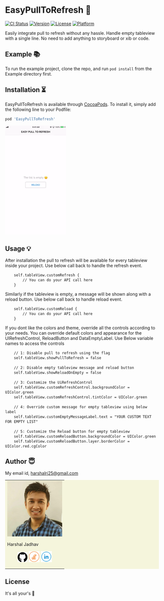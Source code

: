 # EasyPullToRefresh  :loudspeaker:

[![CI Status](https://img.shields.io/travis/harshalrj25/EasyPullToRefresh.svg?style=flat)](https://travis-ci.org/harshalrj25/EasyPullToRefresh)
[![Version](https://img.shields.io/cocoapods/v/EasyPullToRefresh.svg?style=flat)](https://cocoapods.org/pods/EasyPullToRefresh)
[![License](https://img.shields.io/cocoapods/l/EasyPullToRefresh.svg?style=flat)](https://cocoapods.org/pods/EasyPullToRefresh)
[![Platform](https://img.shields.io/cocoapods/p/EasyPullToRefresh.svg?style=flat)](https://cocoapods.org/pods/EasyPullToRefresh)

Easily integrate pull to refresh without any hassle. Handle empty tableview with a single line. No need to add anything to storyboard or xib or code.

## Example :books:

To run the example project, clone the repo, and run `pod install` from the Example directory first.

## Installation :hourglass_flowing_sand:

EasyPullToRefresh is available through [CocoaPods](https://cocoapods.org). To install
it, simply add the following line to your Podfile:

```ruby
pod 'EasyPullToRefresh'
```
![alt text](https://github.com/harshalrj25/MasterAssetsRepo/blob/master/EasyPullToRefresh.gif "TableView")

## Usage :bulb:

After installation the pull to refresh will be available for every tableview inside your project.
Use below call back to handle the refresh event.

        self.tableView.customRefresh {
            // You can do your API call here
        }
        
Similarly if the tableview is empty, a message will be shown along with a reload button.
Use below call back to handle reload event.

        self.tableView.customReload {
            // You can do your API call here
        }

If you dont like the colors and theme, override all the controls according to your needs.
You can override default colors and appearance for the UIRefreshControl, ReloadButton and DataEmptyLabel.
Use Below variable names to access the controls
          
        // 1: Disable pull to refresh using the flag
        self.tableView.showPullToRefresh = false
        
        // 2: Disable empty tableview message and reload button
        self.tableView.showReloadOnEmpty = false
        
        // 3: Customize the UiRefreshControl
        self.tableView.customRefreshControl.backgroundColor = UIColor.green
        self.tableView.customRefreshControl.tintColor = UIColor.green
        
        // 4: Override custom message for empty tableview using below label
        self.tableView.customEmptyMessageLabel.text = "YOUR CUSTOM TEXT FOR EMPTY LIST"
        
        // 5: Customize the Reload button for empty tableview
        self.tableView.customReloadButton.backgroundColor = UIColor.green
        self.tableView.customReloadButton.layer.borderColor = UIColor.red.cgColor


## Author :innocent:

My email id, harshalrj25@gmail.com

<table style="background-color:#F5F5DC">
<tr>
<td>
<img src="https://github.com/harshalrj25/MasterAssetsRepo/blob/master/myAvatar.jpg" width="180"/>

Harshal Jadhav

<p align="center">
<a href = "https://github.com/harshalrj25"><img src = "https://github.com/harshalrj25/MasterAssetsRepo/blob/master/gitHubLogo.png" width="32" height = "33"/></a>
<a href = "https://stackoverflow.com/users/7882093/harshal-jadhav?tab=profile"><img src = "https://github.com/harshalrj25/MasterAssetsRepo/blob/master/stackoverflow svg icon.svg" width="36" height="36"/></a>
<a href = "https://www.linkedin.com/in/harshal-jadhav-298ba416a/"><img src = "https://github.com/harshalrj25/MasterAssetsRepo/blob/master/linkedInLogo.svg" width="36" height="36"/></a>
</p>
</td>
</tr> 
</table>

## License


It's all your's :gift: 
